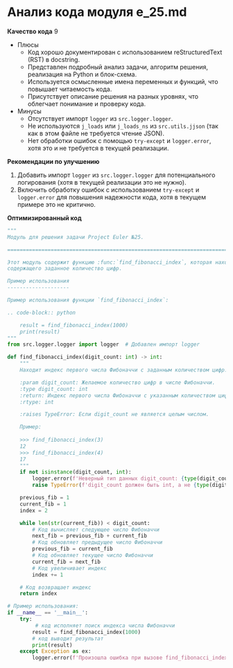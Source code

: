 # Анализ кода модуля e_25.md

**Качество кода**
9
-  Плюсы
    - Код хорошо документирован с использованием reStructuredText (RST) в docstring.
    - Представлен подробный анализ задачи, алгоритм решения, реализация на Python и блок-схема.
    - Используется осмысленные имена переменных и функций, что повышает читаемость кода.
    - Присутствует описание решения на разных уровнях, что облегчает понимание и проверку кода.
-  Минусы
    - Отсутствует импорт `logger` из `src.logger.logger`.
    - Не используются `j_loads` или `j_loads_ns` из `src.utils.jjson` (так как в этом файле не требуется чтение JSON).
    - Нет обработки ошибок с помощью `try-except` и `logger.error`, хотя это и не требуется в текущей реализации.

**Рекомендации по улучшению**
1.  Добавить импорт `logger` из `src.logger.logger` для потенциального логирования (хотя в текущей реализации это не нужно).
2.  Включить обработку ошибок с использованием `try-except` и `logger.error` для повышения надежности кода, хотя в текущем примере это не критично.

**Оптимизированный код**
```python
"""
Модуль для решения задачи Project Euler №25.

=========================================================================================

Этот модуль содержит функцию :func:`find_fibonacci_index`, которая находит индекс первого числа Фибоначчи,
содержащего заданное количество цифр.

Пример использования
--------------------

Пример использования функции `find_fibonacci_index`:

.. code-block:: python

    result = find_fibonacci_index(1000)
    print(result)
"""
from src.logger.logger import logger  # Добавлен импорт logger

def find_fibonacci_index(digit_count: int) -> int:
    """
    Находит индекс первого числа Фибоначчи с заданным количеством цифр.

    :param digit_count: Желаемое количество цифр в числе Фибоначчи.
    :type digit_count: int
    :return: Индекс первого числа Фибоначчи с указанным количеством цифр.
    :rtype: int

    :raises TypeError: Если digit_count не является целым числом.

    Пример:
    
    >>> find_fibonacci_index(3)
    12
    >>> find_fibonacci_index(4)
    17
    """
    if not isinstance(digit_count, int):
        logger.error(f'Неверный тип данных digit_count: {type(digit_count)}. Ожидался int.')
        raise TypeError(f'digit_count должен быть int, а не {type(digit_count)}')

    previous_fib = 1
    current_fib = 1
    index = 2

    while len(str(current_fib)) < digit_count:
        # Код вычисляет следующее число Фибоначчи
        next_fib = previous_fib + current_fib
        # Код обновляет предыдущее число Фибоначчи
        previous_fib = current_fib
        # Код обновляет текущее число Фибоначчи
        current_fib = next_fib
        # Код увеличивает индекс
        index += 1

    # Код возвращает индекс
    return index

# Пример использования:
if __name__ == '__main__':
    try:
         # код исполняет поиск индекса числа Фибоначчи
        result = find_fibonacci_index(1000)
        # код выводит результат
        print(result)
    except Exception as ex:
        logger.error(f'Произошла ошибка при вызове find_fibonacci_index {ex}')
```